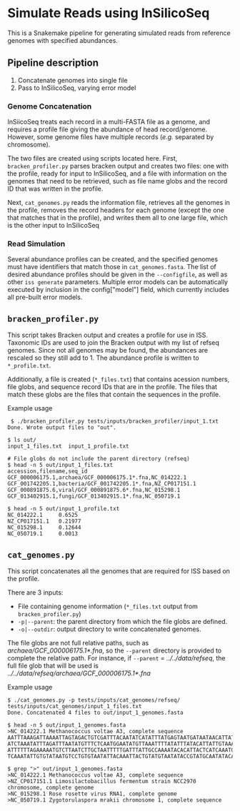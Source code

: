 # Simulate Reads using InSilicoSeq

This is a Snakemake pipeline for generating simulated reads from reference genomes with specified abundances.

## Pipeline description

1. Concatenate genomes into single file
2. Pass to InSilicoSeq, varying error model

### Genome Concatenation

InSiicoSeq treats each record in a multi-FASTA file as a genome, and requires a profile file giving the abundance of head record/genome. However, some genome files have multiple records (*e.g.* separated by chromosome).

The two files are created using scripts located here. First, `bracken_profiler.py` parses bracken output and creates two files: one with the profile, ready for input to InSilicoSeq, and a file with information on the genomes that need to be retrieved, such as file name globs and the record ID that was written in the profile.

Next, `cat_genomes.py` reads the information file, retrieves all the genomes in the profile, removes the record headers for each genome (except the one that matches that in the profile), and writes them all to one large file, which is the other input to InSilicoSeq

### Read Simulation

Several abundance profiles can be created, and the specified genomes must have identifiers that match those in `cat_genomes.fasta`. The list of desired abundance profiles should be given in the `--configfile`, as well as other `iss generate` parameters. Multiple error models can be automatically executed by inclusion in the config["model"] field, which currently includes all pre-built error models.


## `bracken_profiler.py`

This script takes Bracken output and creates a profile for use in ISS. Taxonomic IDs are used to join the Bracken output with my list of refseq genomes. Since not all genomes may be found, the abundances are rescaled so they still add to 1. The abundance profile is written to `*_profile.txt`.

Additionally, a file is created (`*_files.txt`) that contains acession numbers, file globs, and sequence record IDs that are in the profile. The files that match these globs are the files that contain the sequences in the profile.

Example usage
```
 $ ./bracken_profiler.py tests/inputs/bracken_profiler/input_1.txt
Done. Wrote output files to "out".

$ ls out/
input_1_files.txt  input_1_profile.txt

# File globs do not include the parent directory (refseq)
$ head -n 5 out/input_1_files.txt 
accession,filename,seq_id
GCF_000006175.1,archaea/GCF_000006175.1*.fna,NC_014222.1
GCF_001742205.1,bacteria/GCF_001742205.1*.fna,NZ_CP017151.1
GCF_000891875.6,viral/GCF_000891875.6*.fna,NC_015298.1
GCF_013402915.1,fungi/GCF_013402915.1*.fna,NC_050719.1

$ head -n 5 out/input_1_profile.txt
NC_014222.1     0.6525
NZ_CP017151.1   0.21977
NC_015298.1     0.12644
NC_050719.1     0.0013
```
## `cat_genomes.py`

This script concatenates all the genomes that are required for ISS based on the profile.

There are 3 inputs:

* File containing genome information (`*_files.txt` output from `bracken_profiler.py`)
* `-p|--parent`: the parent directory from which the file globs are defined.
* `-o|--outdir`: output directory to write concatenated genomes.

The file globs are not full relative paths, such as *archaea/GCF_000006175.1\*.fna*, so the `--parent` directory is provided to complete the relative path. For instance, if `--parent` = *../../data/refseq*, the full file glob that will be used is *../../data/refseq/archaea/GCF_000006175.1\*.fna*

Example usage
```
$ ./cat_genomes.py -p tests/inputs/cat_genomes/refseq/ tests/inputs/cat_genomes/input_1_files.txt 
Done. Concatenated 4 files to out/input_1_genomes.fasta

$ head -n 5 out/input_1_genomes.fasta
>NC_014222.1 Methanococcus voltae A3, complete sequence
AATTTAAAGATTAAAATTAGTAGACTGTCGATTTACAATATCATATTTATGAGTAATGATAATAACATTATCAAAGTATT
ATCTAAATATTTAGATTTAATATGTTTCTCAATGGAATATGTTAAATTTTATATTTATACATTATTGTAAAATCATAAAA
ATTTTTTAGAAAAATGTCTTAATCTTGCTAATTTTTGATTTATTGCCAAAATACACATTACTCATCAAATGAAAATTAGT
TCAAATATTGTGTATAATGTCCTGTGTAATATTACAAATTACTGTATGTAATATACCGTATGCAATATACAATAGTAAAT

$ grep ">" out/input_1_genomes.fasta 
>NC_014222.1 Methanococcus voltae A3, complete sequence
>NZ_CP017151.1 Limosilactobacillus fermentum strain NCC2970 chromosome, complete genome
>NC_015298.1 Rose rosette virus RNA1, complete genome
>NC_050719.1 Zygotorulaspora mrakii chromosome 1, complete sequence
```

